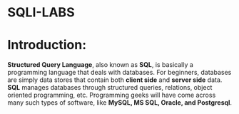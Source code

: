 # SQLI-LABS

# Introduction:

**Structured Query Language**, also known as **SQL**, is basically a programming language that deals with databases.
For beginners, databases are simply data stores that contain both **client side** and **server side** data. **SQL** manages databases through structured queries, relations, object oriented programming, etc.
Programming geeks will have come across many such types of software, like **MySQL, MS SQL, Oracle, and Postgresql**.
